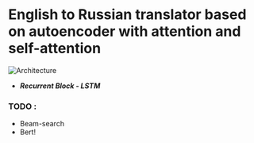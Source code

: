 # English to Russian translator based on autoencoder with attention and self-attention

![Architecture](https://miro.medium.com/max/472/1*4gl4R2Zc1P70evX5XlHR4Q.png)

* ***Recurrent Block - LSTM***


### TODO :
* Beam-search
* Bert!
